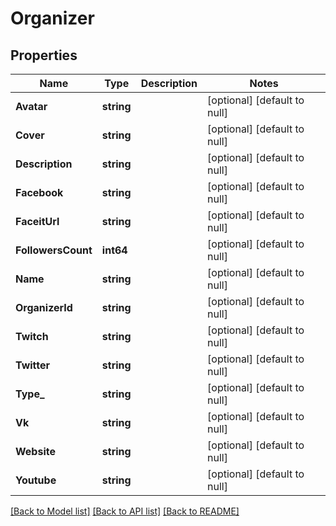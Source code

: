# Organizer

## Properties
Name | Type | Description | Notes
------------ | ------------- | ------------- | -------------
**Avatar** | **string** |  | [optional] [default to null]
**Cover** | **string** |  | [optional] [default to null]
**Description** | **string** |  | [optional] [default to null]
**Facebook** | **string** |  | [optional] [default to null]
**FaceitUrl** | **string** |  | [optional] [default to null]
**FollowersCount** | **int64** |  | [optional] [default to null]
**Name** | **string** |  | [optional] [default to null]
**OrganizerId** | **string** |  | [optional] [default to null]
**Twitch** | **string** |  | [optional] [default to null]
**Twitter** | **string** |  | [optional] [default to null]
**Type_** | **string** |  | [optional] [default to null]
**Vk** | **string** |  | [optional] [default to null]
**Website** | **string** |  | [optional] [default to null]
**Youtube** | **string** |  | [optional] [default to null]

[[Back to Model list]](../README.md#documentation-for-models) [[Back to API list]](../README.md#documentation-for-api-endpoints) [[Back to README]](../README.md)


